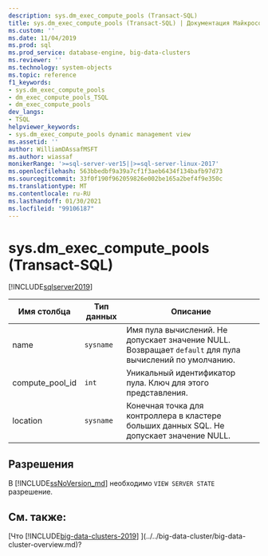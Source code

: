 ```yaml
---
description: sys.dm_exec_compute_pools (Transact-SQL)
title: sys.dm_exec_compute_pools (Transact-SQL) | Документация Майкрософт
ms.custom: ''
ms.date: 11/04/2019
ms.prod: sql
ms.prod_service: database-engine, big-data-clusters
ms.reviewer: ''
ms.technology: system-objects
ms.topic: reference
f1_keywords:
- sys.dm_exec_compute_pools
- dm_exec_compute_pools_TSQL
- dm_exec_compute_pools
dev_langs:
- TSQL
helpviewer_keywords:
- sys.dm_exec_compute_pools dynamic management view
ms.assetid: ''
author: WilliamDAssafMSFT
ms.author: wiassaf
monikerRange: '>=sql-server-ver15||>=sql-server-linux-2017'
ms.openlocfilehash: 563bbedbf9a39a7cf1f3aeb6434f134bafb97d73
ms.sourcegitcommit: 33f0f190f962059826e002be165a2bef4f9e350c
ms.translationtype: MT
ms.contentlocale: ru-RU
ms.lasthandoff: 01/30/2021
ms.locfileid: "99106187"
---
```

# <a name="sysdm_exec_compute_pools-transact-sql"></a>sys.dm_exec_compute_pools (Transact-SQL)
[!INCLUDE[sqlserver2019](../../includes/applies-to-version/sqlserver2019.md)]

|Имя столбца|Тип данных|Описание|  
|-----------------|---------------|-----------------|  
|name|`sysname`|Имя пула вычислений. Не допускает значение NULL. Возвращает `default` для пула вычислений по умолчанию. |
|compute_pool_id|`int`|Уникальный идентификатор пула. Ключ для этого представления.|  
|location|`sysname`|Конечная точка для контроллера в кластере больших данных SQL. Не допускает значение NULL. |

## <a name="permissions"></a>Разрешения

В [!INCLUDE[ssNoVersion_md](../../includes/ssnoversion-md.md)] необходимо `VIEW SERVER STATE` разрешение.

## <a name="see-also"></a>См. также:

[Что [!INCLUDE[big-data-clusters-2019](../../includes/ssbigdataclusters-ss-nover.md)] ](../../big-data-cluster/big-data-cluster-overview.md)?
